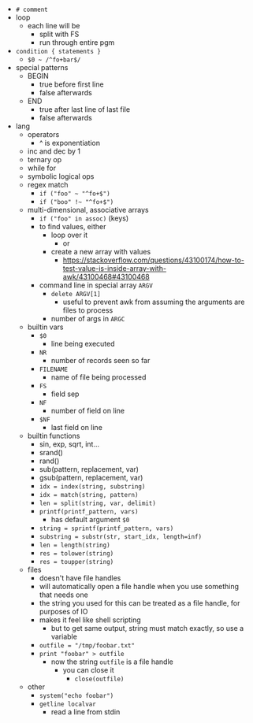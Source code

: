 - `# comment`
- loop
	- each line will be
		- split with FS
		- run through entire pgm
- `condition { statements }`
	- `$0 ~ /^fo+bar$/`
- special patterns
	- BEGIN
		- true before first line
		- false afterwards
	- END
		- true after last line of last file
		- false afterwards
- lang
	- operators
		- ^ is exponentiation
	- inc and dec by 1
	- ternary op
	- while for
	- symbolic logical ops
	- regex match
		- `if ("foo" ~ "^fo+$")`
		- `if ("boo" !~ "^fo+$")`
	- multi-dimensional, associative arrays
		- `if ("foo" in assoc)` (keys)
		- to find values, either
			- loop over it
				- or
			- create a new array with values
				- https://stackoverflow.com/questions/43100174/how-to-test-value-is-inside-array-with-awk/43100468#43100468
		- command line in special array `ARGV`
			- `delete ARGV[1]`
				- useful to prevent awk from assuming the arguments are files to process
			- number of args in `ARGC`
	- builtin vars
		- `$0`
			- line being executed
		- `NR`
			- number of records seen so far
		- `FILENAME`
			- name of file being processed
		- `FS`
			- field sep
		- `NF`
			- number of field on line
		- `$NF`
			- last field on line
	- builtin functions
		- sin, exp, sqrt, int...
		- srand()
		- rand()
		- sub(pattern, replacement, var)
		- gsub(pattern, replacement, var)
		- `idx = index(string, substring)`
		- `idx = match(string, pattern)`
		- `len = split(string, var, delimit)`
		- `printf(printf_pattern, vars)`
			- has default argument `$0`
		- `string = sprintf(printf_pattern, vars)`
		- `substring = substr(str, start_idx, length=inf)`
		- `len = length(string)`
		- `res = tolower(string)`
		- `res = toupper(string)`
	- files
		- doesn't have file handles
		- will automatically open a file handle when you use something that needs one
		- the string you used for this can be treated as a file handle, for purposes of IO
		- makes it feel like shell scripting
			- but to get same output, string must match exactly, so use a variable
		- `outfile = "/tmp/foobar.txt"`
		- `print "foobar" > outfile`
			- now the string `outfile` is a file handle
				- you can close it
					- `close(outfile)`
	- other
		- `system("echo foobar")`
		- `getline localvar`
			- read a line from stdin